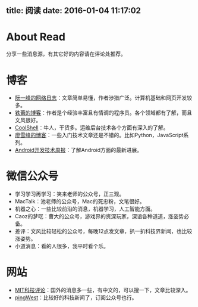 title: 阅读
date: 2016-01-04 11:17:02
---
# About Read
分享一些消息源，有其它好的内容请在评论处推荐。


# 博客
* [阮一峰的网络日志](http://www.ruanyifeng.com/blog/)：文章简单易懂，作者涉猎广泛。计算机基础和网页开发较多。
* [铁蕾的博客](http://zhangtielei.com/)：作者是个经验丰富且有情调的程序员。各个领域都有了解，而且文风很好。
* [CoolShell](http://coolshell.cn/)：牛人，干货多。运维后台技术各个方面有深入的了解。
* [廖雪峰的博客](http://www.liaoxuefeng.com/)：一些入门技术文章还是不错的。比如Python，JavaScript系列。
* [Android开发技术周报](http://www.androidweekly.cn)：了解Android方面的最新进展。

# 微信公众号
* 学习学习再学习：笑来老师的公众号，正三观。
* MacTalk：池老师的公众号，Mac的死忠粉，文笔很好。
* 机器之心：一些比较前沿的消息，机器学习，人工智能方面。
* Caoz的梦呓：曹大的公众号，游戏界的资深玩家，深谙各种道道，涨姿势必备。
* 差评：文风比较轻松的公众号，每晚12点发文章，扒一扒科技界新闻，也比较涨姿势。
* 小道消息：看的人很多，我平时看个乐。

# 网站

* [MIT科技评论](https://www.technologyreview.com/)：国外的消息多一些，有中文的，可以搜一下，文章比较深入。
* [pingWest](http://www.pingwest.com/)：比较好的科技新闻了，订阅公众号也行。